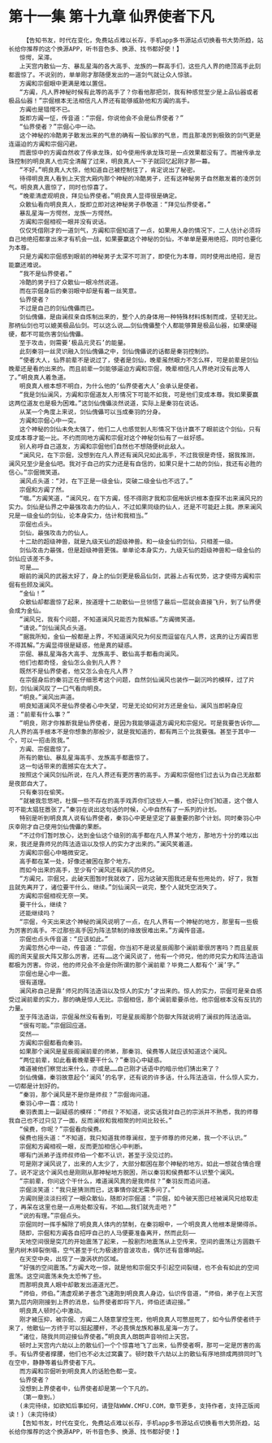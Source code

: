 # 第十一集 第十九章 仙界使者下凡
        【告知书友，时代在变化，免费站点难以长存，手机app多书源站点切换看书大势所趋，站长给你推荐的这个换源APP，听书音色多、换源、找书都好使！】
       惊愕，呆滞。
       上天宫内散仙一方、暴乱星海的各大高手、龙族的一群高手们，这些凡人界的绝顶高手此刻都震惊了。不说别的，单单刚才那随便发出的一道剑气就让众人惊骇。
       方阗和宗倔眼中更满是难以置信。
       “方阗，凡人界神秘时候有此等的高手了？你看他那把剑，我有种感觉至少是上品仙器或者极品仙器！”宗倔根本无法相信凡人界还有能够威胁他和方阗的高手。
       方阗也是错愕不已。
       旋即方阗一怔，传音道：“宗倔，你说他会不会是仙界使者？”
       “仙界使者？”宗倔心中一动。
       这个神秘的冷酷男子散发出来的气息的确有一股仙家的气息，而且那凌厉到极致的剑气更是连逼迫的方阗和宗倔闪避。
       而震惊中的方阗自然收了传承龙珠，如今使用传承龙珠可是一点效果都没有了。而被传承龙珠控制的明良真人也完全清醒了过来，明良真人一下子就回忆起刚才那一幕。
       “不好。”明良真人大惊，他知道自己被控制住了，肯定说出了秘密。
       待得明良真人看到上天宫大殿内那个神秘的冷酷男子，还有这神秘男子自然散发着的凌厉剑气。明良真人震惊了，同时也惊喜了。
       “晚辈清虚观明良，拜见仙界使者。”明良真人显得很是确定。
       众散仙看向明良真人，旋即立即对这神秘男子恭敬道：“拜见仙界使者。”
       暴乱星海一方愕然，龙族一方愕然。
       方阗和宗倔相视一眼并没有说话。
       仅仅凭借刚才的一道剑气，方阗和宗倔知道了一点，如果用人身的情况下，二人估计必须将自己地绝招都拿出来才有机会一战，如果要赢这个神秘的剑仙，不单单是要用绝招，同时也要化为本尊。
       只是方阗和宗倔感到眼前的神秘男子太深不可测了，即使化为本尊，同时使用出绝招，是否能赢还难说。
       “我不是仙界使者。”
       冷酷的男子扫了众散仙一眼冷然说道。
       而在宗倔身后的秦羽眼中却是有着一丝笑意。
       仙界使者？
       不过是自己的剑仙傀儡而已。
       剑仙傀儡，是由澜叔亲自炼制出来的，整个人的身体用一种特殊材料炼制而成，坚韧无比。那柄仙剑也可以媲美极品仙剑。可以这么说……剑仙傀儡整个人都能够算是极品仙器，如果硬碰硬，都不可能伤害剑仙傀儡。
       至于攻击，则需要‘极品元灵石’的能量。
       此刻秦羽一丝灵识融入剑仙傀儡之中，剑仙傀儡说的话都是秦羽控制的。
       “使者大人，仙界前辈不是说过了，使者是剑仙，晚辈虽然眼力不怎么样，可是前辈是剑仙晚辈还是看的出来的。而且前辈一剑能够逼迫方阗和宗倔，晚辈相信凡人界绝对没有此等人了。”明良真人着急道。
       明良真人根本想不明白，为什么他的‘仙界使者大人’会承认是使者。
       “我是剑仙澜风，方阗和宗倔道友人形情况下可能不如我，可是他们变成本尊。我如果要赢这两位道友也是极为困难。”这剑仙傀儡淡然说道，实际上是秦羽在说话。
       从某一个角度上来说，剑仙傀儡可以当成秦羽的分身。
       方阗和宗倔心中一突。
       这个神秘的剑仙未免太强了，他们二人也感觉到人形情况下估计赢不了眼前这个剑仙，只有变成本尊才能一比。不约而同地方阗和宗倔对这个神秘剑仙有了一丝好感。
       别人称呼自己道友，方阗和宗倔他们自然也不想随便树此敌人。
       “澜风兄，在下宗倔，没想到在凡人界还有澜风兄如此高手，不过我很是奇怪，据我推测，澜风兄至少是金仙吧。我对于自己的实力还是有自信的，如果只是十二劫的剑仙，我还有必胜的信心。”宗倔微笑道。
       澜风点头道：“对，在下正是一级金仙，突破二级金仙也不远了。”
       宗倔和方阗了然。
       “哦。”方阗笑道，“澜风兄，在下方阗，怪不得刚才我和宗倔用妖识根本查探不出来澜风兄的实力。剑仙是仙界之中最强攻击力的仙人，不过如果同级的仙人，还是不可能赶上我。原来澜风兄是一级金仙的剑仙，论本身实力，估计和我相当。”
       宗倔也点头。
       剑仙，最强攻击力的仙人。
       十二劫的超级神兽，就是九级天仙的超级神兽。和一级金仙的剑仙，只相差一级。
       剑仙攻击力最强，但是超级神兽更强。单单论本身实力，九级天仙的超级神兽和一级金仙的剑仙应该差不多。
       可是……
       眼前的澜风的武器太好了，身上的仙剑更是极品仙剑，武器上占有优势，这才使得方阗和宗倔有些顾及澜风。
       “金仙！”
       众散仙却都震惊了起来，按道理十二劫散仙一旦领悟了最后一层就会直接飞升，到了仙界便会成为金仙。
       “澜风兄，我有个问题，不知道澜风兄能否为我解惑。”方阗微笑道。
       “请说。”剑仙澜风点头道。
       “据我所知，金仙一般都是上界，不知道澜风兄为何反而逗留在凡人界，这真的让方阗百思不得其解。”方阗显得很是疑惑，他是真的疑惑。
       宗倔、暴乱星海各大高手、龙族高手、散仙高手都看向澜风。
       他们也都奇怪，金仙怎么会到凡人界？
       既然不是仙界使者，他又怎么会在凡人界？
       在宗倔身后的秦羽正在仔细思考这个问题，自然剑仙澜风也装作一副沉吟的模样，过了片刻，剑仙澜风叹了一口气看向明良。
       “明良。”澜风出声道。
       明良知道澜风不是仙界使者心中失望，可是无论如何对方还是金仙，澜风当即躬身应道：“前辈有什么事？”
       “明良，刚才你推断我是仙界使者，是因为我能够逼退方阗兄和宗倔兄。可是我要告诉你……凡人界的高手根本不是你想象的那般少，就是我知道的，都有两三个比我要强。甚至于其中一个，可以一招击败我。”
       方阗、宗倔震惊了。
       所有的散仙、暴乱星海高手、龙族高手都震惊了。
       这一句话带来的震撼实在太大了。
       按照这个澜风剑仙所说，在凡人界还有更厉害的高手。方阗和宗倔他们过去认为自己无敌都是夜郎自大了。
       只有秦羽在偷笑。
       “就被我忽悠吧，杜撰一些不存在的高手戏弄你们这些人一番，也好让你们知道，这个做人可不能太猖狂嚣张了。”秦羽在说出这句话的时候，心中自然有了一系列的计划。
       特别是听到明良真人说有仙界使者，秦羽心中更是坚定了最重要的那个计划。同时秦羽心中庆幸刚才自己使用剑仙傀儡的果断。
       “不过你们暂时放心，达到金仙这个级别的高手都在凡人界某个地方，那地方十分的难以出来，我还是靠师兄的阵法造诣以及惊人的实力才出来的。”澜风笑着道。
       方阗和宗倔心中略微安定。
       高手都在某一处，好像还被困在那个地方。
       而如今出来的高手，至少有个澜风还有澜风的师兄。
       “方阗兄，宗倔兄，此破天图暂时我就收了，因为这破天图我还是有些用处的，好了，我暂且就先离开了，诸位要干什么，继续。”剑仙澜风一说完，整个人就凭空消失了。
       方阗和宗倔相视无奈一笑。
       要干什么，继续？
       还能继续吗？
       “宗倔，今天出来这个神秘的澜风说明了一点，在凡人界有一个神秘的地方，那里有一些极为厉害的高手。不过那些高手因为阵法禁制的缘故很难出来。”方阗传音道。
       宗倔也点头传音道：“应该如此。”
       方阗忽然心中一动，传音道：“宗倔，你当初不是说星辰阁那个澜前辈很厉害吗？而且星辰阁的周天星辰大阵又那么厉害，还有……这个澜风说了，他有一个师兄，他的师兄实力和阵法造诣都极为厉害。你说，他的师兄会不会是你所谓的那个澜前辈？毕竟二人都有个‘澜’字。”
       宗倔也是心中一震。
       很有道理。
       澜风称自己是靠‘师兄的阵法造诣以及惊人的实力’才出来的。惊人的实力，宗倔可是亲自感受过澜前辈的实力，那的确是惊人无比。宗倔相信，那个澜前辈要杀他，他宗倔根本没有反抗的力量。
       至于阵法造诣，宗倔虽然没有看到，可是星辰阁那个防御大阵就说明了澜叔的阵法造诣。
       “很有可能。”宗倔回应道。
       突然——
       方阗和宗倔都看向秦羽。
       如果那个澜风是星辰阁澜前辈的师弟，那秦羽、侯费等人就应该知道这个澜风。
       “两位前辈，如此看着晚辈要干什么？”秦羽心中疑惑。
       难道被他们察觉出来什么，亦或是……自己刚才话语中的暗示他们猜出来了？
       剑仙傀儡，秦羽故意起个‘澜风’的名字，还有说的许多话，什么阵法造诣，什么惊人实力，一切都是计划好的。
       “秦羽，那个澜风是不是你是师叔？”宗倔询问道。
       秦羽心中一喜：成功！
       秦羽表面上一副疑惑的模样：“师叔？不知道，说实话我对自己的宗派并不熟悉，我的师尊我自己也不过只见了一面，反而澜叔和我相聚的时间比较长。”
       “侯费，你呢？”宗倔看向侯费。
       侯费也摇头道：“不知道，我只知道我师尊澜叔，至于师尊的师兄弟，我一个不认识。”
       宗倔和方阗相视一眼，反而更加相信心中判断。
       哪有门派弟子连师叔师伯一个都不认识，甚至于没见过的。
       可是刚才澜风说了，出来的人太少了，大部分都困在那个神秘的地方。如此一想就合情合理了。说不定这个澜风也是刚刚从那神秘地方脱困，所以秦羽和侯费都不认识整个澜风。
       “宗前辈，你问这个干什么，难道澜风真的是我师叔？”秦羽反而追问道。
       宗倔淡笑道：“我只是猜测而已，这事情你就无需多问了。”
       方阗则是淡淡扫视了一眼众散仙，随即对宗倔道：“宗倔，如今破天图已经被澜风兄给取走了，再呆在这里也是一点用处都没有。不如……我们就先走吧？”
       “说的有理。”宗倔点头。
       宗倔同时一挥手解除了明良真人体内的禁制，在秦羽眼中，一个明良真人他根本是懒得杀。
       随即，宗倔和方阗各自招呼自己的人马便要准备离开，然而此刻——
       天地空间很是突兀的开始震荡了起来，一股剧烈地震荡从上空传来，空间的震荡让方圆数千里内树木碎裂倒塌，空气甚至于化为极速的音波攻击，偶尔还有音爆响起。
       在天空中央，出现了一漩涡状的区域。
       “好强的空间震荡。”方阗大吃一惊，就是他和宗倔交手引起空间裂缝，也不会有如此的空间震荡。这空间震荡未免太恐怖了些。
       而那明良真人眼中却散发出道道光芒。
       “师伯，师伯。”清虚观弟子善念飞速跑到明良真人身边，仙识传音道，“师伯，弟子在上天宫第九层内刚刚接到上界的消息，仙界使者即将下凡，师伯还请迎接。”
       明良真人顿时心中激动。
       刚才被压抑，被宗倔、方阗二人随意掌控生死，他明良真人可憋屈死了，如今仙界使者终于来了，他散仙一方终于可以挺起腰杆，不必畏惧龙族和暴乱星海一方了。
       “诸位，随我共同迎接仙界使者。”明良真人朗朗声音响彻上天宫。
       顿时上天宫内六劫以上的散仙们一个个惊喜地飞了出来，仙界使者啊，那可一定是厉害的高手。有仙界使者撑腰，他们也不必太过窝囊了。顿时数千六劫以上的散仙有序地排成两排同时飞在空中，静静等着仙界使者下凡。
       而方阗和宗倔听到明良真人的话脸色都一变。
       仙界使者？
       没想到上界使者中，仙界使者却是第一个下凡的。
       （第一章到。）
       (未完待续，如欲知后事如何，请登陆WWW.CMFU.COM，章节更多，支持作者，支持正版阅读！)（未完待续）
       【告知书友，时代在变化，免费站点难以长存，手机app多书源站点切换看书大势所趋，站长给你推荐的这个换源APP，听书音色多、换源、找书都好使！】